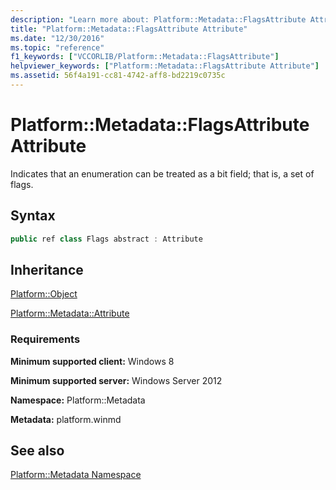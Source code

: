 ```yaml
---
description: "Learn more about: Platform::Metadata::FlagsAttribute Attribute"
title: "Platform::Metadata::FlagsAttribute Attribute"
ms.date: "12/30/2016"
ms.topic: "reference"
f1_keywords: ["VCCORLIB/Platform::Metadata::FlagsAttribute"]
helpviewer_keywords: ["Platform::Metadata::FlagsAttribute Attribute"]
ms.assetid: 56f4a191-cc81-4742-aff8-bd2219c0735c
---
```

# Platform::Metadata::FlagsAttribute Attribute

Indicates that an enumeration can be treated as a bit field; that is, a set of flags.

## Syntax

```cpp
public ref class Flags abstract : Attribute
```

## Inheritance

[Platform::Object](../cppcx/platform-object-class.md)

[Platform::Metadata::Attribute](../cppcx/platform-metadata-attribute-attribute.md)

### Requirements

**Minimum supported client:** Windows 8

**Minimum supported server:** Windows Server 2012

**Namespace:** Platform::Metadata

**Metadata:** platform.winmd

## See also

[Platform::Metadata Namespace](../cppcx/platform-metadata-namespace.md)
